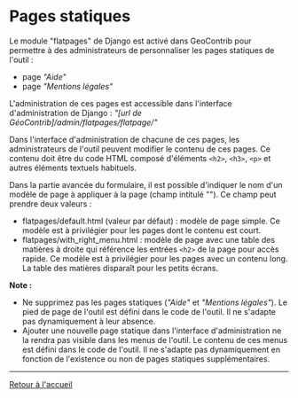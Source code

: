 # Pages statiques

Le module "flatpages" de Django est activé dans GeoContrib pour permettre à des administrateurs de personnaliser les pages statiques de l'outil :
* page _"Aide"_
* page _"Mentions légales"_

L'administration de ces pages est accessible dans l'interface d'administration de Django : _"[url de GéoContrib]/admin/flatpages/flatpage/"_

Dans l'interface d'administration de chacune de ces pages, les administrateurs de l'outil peuvent modifier le contenu de ces pages. Ce contenu doit être du code HTML composé d'éléments `<h2>`, `<h3>`, `<p>` et autres éléments textuels habituels.

Dans la partie avancée du formulaire, il est possible d'indiquer le nom d'un modèle de page à appliquer à la page (champ intitulé ""). Ce champ peut prendre deux valeurs :
* flatpages/default.html (valeur par défaut) : modèle de page simple. Ce modèle est à privilégier pour les pages dont le contenu est court.
* flatpages/with_right_menu.html : modèle de page avec une table des matières à droite qui référence les entrées `<h2>` de la page pour accès rapide. Ce modèle est à privilégier pour les pages avec un contenu long. La table des matières disparaît pour les petits écrans.

**Note :**
* Ne supprimez pas les pages statiques (_"Aide"_ et _"Mentions légales"_). Le pied de page de l'outil est défini dans le code de l'outil. Il ne s'adapte pas dynamiquement à leur absence.
* Ajouter une nouvelle page statique dans l'interface d'administration ne la rendra pas visible dans les menus de l'outil. Le contenu de ces menus est défini dans le code de l'outil. Il ne s'adapte pas dynamiquement en fonction de l'existence ou non de pages statiques supplémentaires.

---

[Retour à l'accueil](<index.md>)
